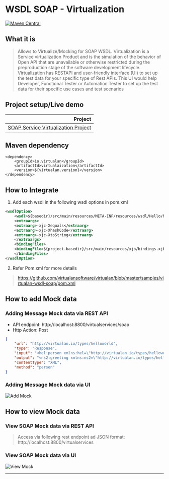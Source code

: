 # WSDL SOAP - Virtualization

[![Maven Central](https://img.shields.io/maven-central/v/io.virtualan/virtualization.svg?label=Maven%20Central)](https://search.maven.org/search?q=g:%22io.virtualan%22%20AND%20a:%22virtualization%22)


## What it is
>  Allows to Virtualize/Mocking for SOAP WSDL. Virtualization is a Service virtualization Product and is the simulation of the behavior of Open API that are unavailable or otherwise restricted during the preproduction stage of the software development lifecycle. 
Virtualization has RESTAPI and user-friendly interface (UI) to set up the test data for your specific type of Rest APIs. This UI would help Developer, Functional Tester or Automation Tester to set up the test data for their specific use cases and test scenarios 

## Project setup/Live demo

 |Project|  
 |----------:|
  |[SOAP Service Virtualization Project](https://github.com/virtualansoftware/virtualan/tree/master/samples/virtualan-wsdl-soap)  |

## Maven dependency
```mvn 
<dependency>
	<groupId>io.virtualan</groupId>
	<artifactId>virtualaization</artifactId>
	<version>${virtualan.version}</version>
</dependency>
``` 

## How to Integrate
1. Add each wsdl in the following wsdl options in pom.xml   

```XML
<wsdlOption>
    <wsdl>${basedir}/src/main/resources/META-INF/resources/wsdl/Hello/helloworld.wsdl</wsdl>
    <extraargs>
    <extraarg>-xjc-Xequals</extraarg>
    <extraarg>-xjc-XhashCode</extraarg>
    <extraarg>-xjc-XtoString</extraarg>
    </extraargs>
    <bindingFiles>
    <bindingFile>${project.basedir}/src/main/resources/xjb/bindings.xjb</bindingFile>
    </bindingFiles>
</wsdlOption>
```

2. Refer Pom.xml for more details
> https://github.com/virtualansoftware/virtualan/blob/master/samples/virtualan-wsdl-soap/pom.xml

## How to add Mock data
### Adding Message Mock data via REST API
- API endpoint: http://localhost:8800/virtualservices/soap
- Http Action: Post

```JSON
{
    "url": "http://virtualan.io/types/helloworld",
    "type": "Response",
    "input": "<hel:person xmlns:hel=\"http://virtualan.io/types/helloworld\">\n  <hel:firstName>Bill</hel:firstName>\n  <hel:lastName>Gates</hel:lastName>\n</hel:person>",
    "output": "<ns2:greeting xmlns:ns2=\"http://virtualan.io/types/helloworld\">\n  <ns2:greeting>Welcome World SV!!!</ns2:greeting>\n</ns2:greeting>",
    "contentType": "XML",
    "method": "person"
}

```

### Adding Message Mock data via UI

![Add Mock](_images/sv/soap/soap_add_mock.png)


## How to view Mock data
### View SOAP Mock data via REST API
> Access via following rest endpoint ad JSON format: http://localhost:8800/virtualservices


### View SOAP Mock data via UI

![View Mock](_images/sv/soap/view_mock.png)

----
